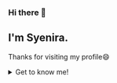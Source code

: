### Hi there 👋

## I'm Syenira.
Thanks for visiting my profile😄

<details>
<summary>
  Get to know me!
</summary>
  
### 💻 &nbsp; About Me

- 🙋‍♀️ &nbsp; I go by she series.
- 🌱 &nbsp; Machine learning enthusiast.
- 📱 &nbsp; Currently learning mobile development.
- 🖼️ &nbsp; Kind of a visual person.

## 📊 & nbsp; My Stats
<p>
<a href="https://github.com/syenirasheila">
  <img height="180em" src="https://github-readme-stats.vercel.app/api?username=syenirasheila&show_icons=true&theme=dark" />
  <img height="180em" src="https://github-readme-stats.vercel.app/api/top-langs/?username=syenirasheila&theme=dark&layout=compact&exclude_lang=java+r" />
</a>
</p>

## 🤝 &nbsp; Connect with Me

<p align="center">
<a href="https://www.linkedin.com/in/syenirasheila"><img src="https://img.shields.io/badge/-Syenira%20Sheila-0077B5?style=flat-square&logo=Linkedin&logoColor=white"/></a>
<a href="mailto:syenirasheilawork@gmail.com"><img src="https://img.shields.io/badge/-syenirasheilawork@gmail.com-D14836?style=flat-square&logo=Gmail&logoColor=white"/></a>

<!--
**syenirasheila/syenirasheila** is a ✨ _special_ ✨ repository because its `README.md` (this file) appears on your GitHub profile.
